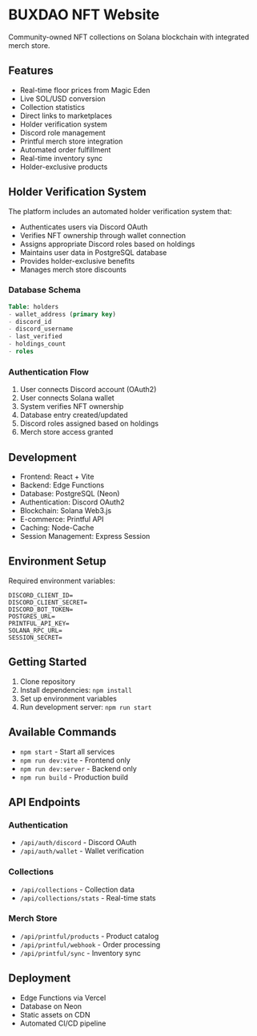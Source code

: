 # BUXDAO NFT Website

Community-owned NFT collections on Solana blockchain with integrated merch store.

## Features
- Real-time floor prices from Magic Eden
- Live SOL/USD conversion
- Collection statistics
- Direct links to marketplaces
- Holder verification system
- Discord role management
- Printful merch store integration
- Automated order fulfillment
- Real-time inventory sync
- Holder-exclusive products

## Holder Verification System
The platform includes an automated holder verification system that:
- Authenticates users via Discord OAuth
- Verifies NFT ownership through wallet connection
- Assigns appropriate Discord roles based on holdings
- Maintains user data in PostgreSQL database
- Provides holder-exclusive benefits
- Manages merch store discounts

### Database Schema
```sql
Table: holders
- wallet_address (primary key)
- discord_id
- discord_username
- last_verified
- holdings_count
- roles
```

### Authentication Flow
1. User connects Discord account (OAuth2)
2. User connects Solana wallet
3. System verifies NFT ownership
4. Database entry created/updated
5. Discord roles assigned based on holdings
6. Merch store access granted

## Development
- Frontend: React + Vite
- Backend: Edge Functions
- Database: PostgreSQL (Neon)
- Authentication: Discord OAuth2
- Blockchain: Solana Web3.js
- E-commerce: Printful API
- Caching: Node-Cache
- Session Management: Express Session

## Environment Setup
Required environment variables:
```env
DISCORD_CLIENT_ID=
DISCORD_CLIENT_SECRET=
DISCORD_BOT_TOKEN=
POSTGRES_URL=
PRINTFUL_API_KEY=
SOLANA_RPC_URL=
SESSION_SECRET=
```

## Getting Started
1. Clone repository
2. Install dependencies: `npm install`
3. Set up environment variables
4. Run development server: `npm run start`

## Available Commands
- `npm start` - Start all services
- `npm run dev:vite` - Frontend only
- `npm run dev:server` - Backend only
- `npm run build` - Production build

## API Endpoints

### Authentication
- `/api/auth/discord` - Discord OAuth
- `/api/auth/wallet` - Wallet verification

### Collections
- `/api/collections` - Collection data
- `/api/collections/stats` - Real-time stats

### Merch Store
- `/api/printful/products` - Product catalog
- `/api/printful/webhook` - Order processing
- `/api/printful/sync` - Inventory sync

## Deployment
- Edge Functions via Vercel
- Database on Neon
- Static assets on CDN
- Automated CI/CD pipeline 